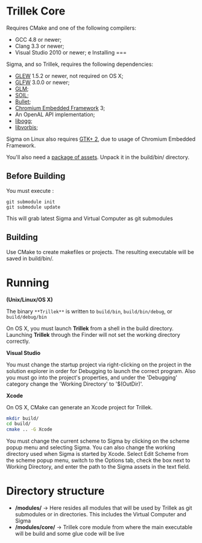 Trillek Core
==============

Requires CMake and one of the following compilers:

* GCC 4.8 or newer;
* Clang 3.3 or newer;
* Visual Studio 2010 or newer;
e
Installing
===

Sigma, and so Trillek, requires the following dependencies:
* [GLEW](http://glew.sourceforge.net) 1.5.2 or newer, not required on OS X;
* [GLFW](http://www.glfw.org) 3.0.0 or newer;
* [GLM](http://glm.g-truc.net);
* [SOIL](http://www.lonesock.net/soil.html);
* [Bullet](http://www.bulletphysics.org);
* [Chromium Embedded Framework](http://code.google.com/p/chromiumembedded) 3;
* An OpenAL API implementation;
* [libogg](https://www.xiph.org/ogg/);
* [libvorbis](https://www.xiph.org/ogg/);

Sigma on Linux also requires [GTK+ 2](http://www.gtk.org), due to usage of Chromium Embedded Framework.


You'll also need a [package of assets](http://wiki.trillek.org/wiki/Assets).  Unpack it in the build/bin/ directory.

## Before Building ##

You must execute :

    git submodule init
    git submodule update
    
This will grab latest Sigma and Virtual Computer as git submodules

## Building ##

Use CMake to create makefiles or projects. The resulting executable will be saved in build/bin/.

Running
===

__(Unix/Linux/OS X)__

The binary `**Trillek**` is written to `build/bin`, `build/bin/debug`, or `build/debug/bin`

On OS X, you must launch **Trillek** from a shell in the build directory.  Launching **Trillek** through the Finder will not set the working directory correctly.

__Visual Studio__

You must change the startup project via right-clicking on the project in the solution explorer in order for Debugging to launch the correct program.
Also you must go into the project's properties, and under the 'Debugging' category change the 'Working Directory' to '$(OutDir)'.

__Xcode__

On OS X, CMake can generate an Xcode project for Trillek.

```sh
mkdir build/
cd build/
cmake .. -G Xcode
```

You must change the current scheme to Sigma by clicking on the scheme popup menu and selecting Sigma.  You can also change the working directory used when Sigma is started by Xcode.  Select Edit Scheme from the scheme popup menu, switch to the Options tab, check the box next to Working Directory, and enter the path to the Sigma assets in the text field.


Directory structure
===

* **/modules/** -> Here resides all modules that will be used by Trillek as git submodules or in directories. This includes the Virtual Computer and Sigma
* **/modules/core/** -> Trillek core module from where the main executable will be build and some glue code will be live

